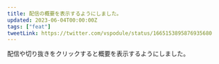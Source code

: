 ```yaml
---
title: 配信の概要を表示するようにしました。
updated: 2023-06-04T00:00:00Z
tags: ["feat"]
tweetLink: https://twitter.com/vspodule/status/1665153895876935680
---
```


配信や切り抜きをクリックすると概要を表示するようにしました。